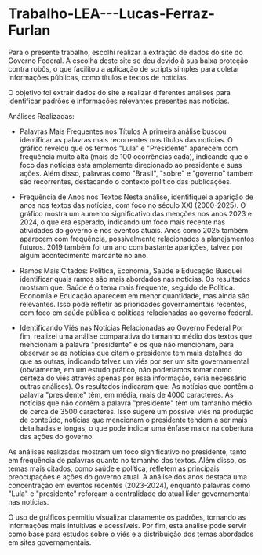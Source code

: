 # Trabalho-LEA---Lucas-Ferraz-Furlan

Para o presente trabalho, escolhi realizar a extração de dados do site do Governo Federal. A escolha deste site se deu devido à sua baixa proteção contra robôs, o que facilitou a aplicação de scripts simples para coletar informações públicas, como títulos e textos de notícias.

O objetivo foi extrair dados do site e realizar diferentes análises para identificar padrões e informações relevantes presentes nas notícias.

Análises Realizadas:

- Palavras Mais Frequentes nos Títulos
A primeira análise buscou identificar as palavras mais recorrentes nos títulos das notícias. O gráfico revelou que os termos "Lula" e "Presidente" aparecem com frequência muito alta (mais de 100 ocorrências cada), indicando que o foco das notícias está amplamente direcionado ao presidente e suas ações. Além disso, palavras como "Brasil", "sobre" e "governo" também são recorrentes, destacando o contexto político das publicações.

- Frequência de Anos nos Textos
Nesta análise, identifiquei a aparição de anos nos textos das notícias, com foco no século XXI (2000-2025). O gráfico mostra um aumento significativo das menções nos anos 2023 e 2024, o que era esperado, indicando um foco mais recente nas atividades do governo e nos eventos atuais. Anos como 2025 também aparecem com frequência, possivelmente relacionados a planejamentos futuros. 2019 também foi um ano com bastante aparições, talvez por algum acontecimento marcante no ano.

- Ramos Mais Citados: Política, Economia, Saúde e Educação
Busquei identificar quais ramos são mais abordados nas notícias. Os resultados mostram que:
Saúde é o tema mais frequente, seguido de Política.
Economia e Educação aparecem em menor quantidade, mas ainda são relevantes.
Isso pode refletir as prioridades governamentais recentes, com foco em saúde pública e políticas relacionadas ao governo federal.

- Identificando Viés nas Notícias Relacionadas ao Governo Federal
Por fim, realizei uma análise comparativa do tamanho médio dos textos que mencionam a palavra "presidente" e os que não mencionam, para observar se as notícias que citam o presidente tem mais detalhes do que as outras, indicando talvez um viés por ser um site governamental (obviamente, em um estudo prático, não poderíamos tomar como certeza do viés através apenas por essa informação, seria necessário outras análises). Os resultados indicaram que:
As notícias que contêm a palavra "presidente" têm, em média, mais de 4000 caracteres.
As notícias que não contêm a palavra "presidente" têm um tamanho médio de cerca de 3500 caracteres.
Isso sugere um possível viés na produção de conteúdo, notícias que mencionam o presidente tendem a ser mais detalhadas e longas, o que pode indicar uma ênfase maior na cobertura das ações do governo.




As análises realizadas mostram um foco significativo no presidente, tanto em frequência de palavras quanto no tamanho dos textos. Além disso, os temas mais citados, como saúde e política, refletem as principais preocupações e ações do governo atual. A análise dos anos destaca uma concentração em eventos recentes (2023-2024), enquanto palavras como "Lula" e "presidente" reforçam a centralidade do atual líder governamental nas notícias.

O uso de gráficos permitiu visualizar claramente os padrões, tornando as informações mais intuitivas e acessíveis. Por fim, esta análise pode servir como base para estudos sobre o viés e a distribuição dos temas abordados em sites governamentais.
